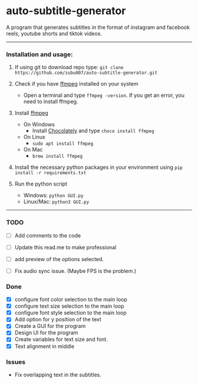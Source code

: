 #     auto-subtitle-generator
A program that generates subtitles in the format of instagram and facebook reels, youtube shorts and tiktok videos.
*** 
### Installation and usage:
1. If using git to download repo type: `git clone https://github.com/zubu007/auto-subtitle-generator.git` 
2. Check if you have [ffmpeg](https://ffmpeg.org) installed on your system
   * Open a terminal and type `ffmpeg -version`. If you get an error, you need to install ffmpeg.

3. Install [ffmpeg](https://ffmpeg.org)
   * On Windows
     * Install [Chocolately](https://chocolatey.org/install) and type `choco install ffmpeg` 
   * On Linux
     * `sudo apt install ffmpeg`
   * On Mac
     * `brew install ffmpeg`
       
4. Install the necessary python packages in your environment using `pip install -r requirements.txt`

5. Run the python script
   * Windows:  `python GUI.py`
   * Linux/Mac:  `python3 GUI.py`


*** 

### TODO
- [ ] Add comments to the code
- [ ] Update this read.me to make professional

- [ ] add preview of the options selected.
- [ ] Fix audio sync issue. (Maybe FPS is the problem.)

### Done
- [x] configure font color selection to the main loop
- [x] configure text size selection to the main loop
- [x] configure font style selection to the main loop
- [x] Add option for y position of the text
- [x] Create a GUI for the program
- [x] Design UI for the program
- [x] Create variables for text size and font.
- [x] Text alignment in middle

### Issues
* Fix overlapping text in the subtitles.
